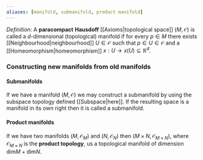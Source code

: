 ```yaml
---
aliases: [manifold, submanifold, product manifold]
---
```


*Definition:* A **paracompact** **Hausdoff** [[Axioms|topological space]] $(M,\mathcal{O})$ is called a $d$-dimensional (topological) manifold if for every $p\in M$ there exists [[Neighbourhood|neighbourhood]] $U\in\mathcal{O}$ such that $p\in U\in\mathcal{O}$ and a [[Homeomorphism|homeomorphism]] $x:U\rightarrow x(U)\subseteq\mathbb{R}^d$.


### Constructing new manifolds from old manifolds

#### Submanifolds
If we have a manifold $(M,\mathcal{O})$ we may construct a submanifold by using the subspace topology defined [[Subspace|here]]. If the resulting space is a manifold in its own right then it is called a submanifold.

#### Product manifolds
If we have two manifolds $(M,\mathcal{O}_M)$ and $(N,\mathcal{O}_N)$ then $(M\times N,\mathcal{O}_{M\times N})$, where $\mathcal{O}_{M\times N}$ is the **product topology**, us a topological manifold of dimension $\text{dim}M+\text{dim}N$.
